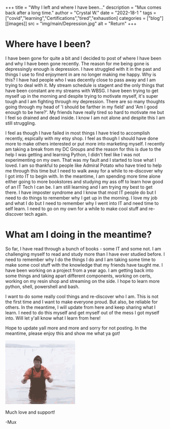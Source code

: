 +++
title = "Why I left and where I have been..."
description = "Mux comes back after a long time."
author = "Crystal W."
date = "2022-18-1 "
tags = ["covid","learning","Certifications","tired","exhaustion]
categories = ["blog"]
[[images]]
  src = "img/main/Depression.jpg"
  alt = "Return"
+++

# Where have I been?

I have been gone for quite a bit and I decided to post of where I have been and why I have been gone recently. The reason for me being gone is depressingly enough is depression. I have struggled with it in the past and things I use to find enjoyment in are no longer making me happy. Why is this? I have had people who I was decently close to pass away and I am trying to deal with it. My stream schedule is stagent and the only things that have been constant are my streams with WBSG. I have been trying to get myself up in the morning and despite trying to motivate myself, it's super tough and I am fighting through my depression. There are so many thoughts going through my head of 'I should be farther in my field' and 'Am I good enough to be here?'. My friends have really tired so hard to motivate me but I feel so drained and dead inside. I know I am not alone and despite this I am still struggling. 

I feel as though I have failed in most things I have tried to accomplish recently, espically with my etsy shop. I feel as though I should have done more to make others interested or put more into marketing myself. I recently am taking a break from my DC Groups and the reason for this is due to the help I was getting and learning Python, I didn't feel like I was not experimenting on my own. That was my fault and I started to lose what I loved. I am so thankful to people like Admiral Potato who have tried to help me through this time but I need to walk away for a while to re-discover why I got into IT to begin with. In the meantime, I am spending more time alone either going to more bookstores and studying my ass off to learn how good of an IT Tech I can be. I am still learning and  I am trying my best to get there. I have imposter syndrome and I know that most IT people do but I need to do things to remember why I get up in the morning. I love my job and what I do but I need to remember why I went into IT and need time to self learn. I need to go on my own for a while to make cool stuff and re-discover tech again. 

# What am I doing in the meantime?

So far, I have read through a bunch of books - some IT and some not. I am challenging myself to read and study more than I have ever studied before. I need to remember why I do the things I do and I am taking some time to make some cool stuff with the knowledge that my friends have taught me. I have been working on a project from a year ago. I am getting back into some things and taking apart different components, working on certs, working on my resin shop and streaming on the side. I hope to learn more python, shell, powershell and bash. 

I want to do some really cool things and re-discover who I am. This is not the first time and I want to make everyone proud. But also, be reliable for others. In the meantime, I will update from here and keep sharing what I learn. I need to do this myself and get myself out of the mess I got myself into. Will let y'all know what I learn from here!

Hope to update yall more and more and sorry for not posting. In the meantime, please enjoy this and show me what ya got!

![You can do it!](/img/main/do_it.gif)

Much love and support! 

-Mux

